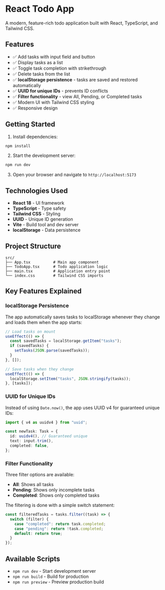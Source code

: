 # React Todo App

A modern, feature-rich todo application built with React, TypeScript, and Tailwind CSS.

## Features

- ✅ Add tasks with input field and button
- ✅ Display tasks as a list
- ✅ Toggle task completion with strikethrough
- ✅ Delete tasks from the list
- ✅ **localStorage persistence** - tasks are saved and restored automatically
- ✅ **UUID for unique IDs** - prevents ID conflicts
- ✅ **Filter functionality** - view All, Pending, or Completed tasks
- ✅ Modern UI with Tailwind CSS styling
- ✅ Responsive design

## Getting Started

1. Install dependencies:
```bash
npm install
```

2. Start the development server:
```bash
npm run dev
```

3. Open your browser and navigate to `http://localhost:5173`

## Technologies Used

- **React 18** - UI framework
- **TypeScript** - Type safety
- **Tailwind CSS** - Styling
- **UUID** - Unique ID generation
- **Vite** - Build tool and dev server
- **localStorage** - Data persistence

## Project Structure

```
src/
├── App.tsx          # Main app component
├── TodoApp.tsx      # Todo application logic
├── main.tsx         # Application entry point
└── index.css        # Tailwind CSS imports
```

## Key Features Explained

### localStorage Persistence
The app automatically saves tasks to localStorage whenever they change and loads them when the app starts:

```typescript
// Load tasks on mount
useEffect(() => {
  const savedTasks = localStorage.getItem("tasks");
  if (savedTasks) {
    setTasks(JSON.parse(savedTasks));
  }
}, []);

// Save tasks when they change
useEffect(() => {
  localStorage.setItem("tasks", JSON.stringify(tasks));
}, [tasks]);
```

### UUID for Unique IDs
Instead of using `Date.now()`, the app uses UUID v4 for guaranteed unique IDs:

```typescript
import { v4 as uuidv4 } from "uuid";

const newTask: Task = {
  id: uuidv4(), // Guaranteed unique
  text: input.trim(),
  completed: false,
};
```

### Filter Functionality
Three filter options are available:
- **All**: Shows all tasks
- **Pending**: Shows only incomplete tasks
- **Completed**: Shows only completed tasks

The filtering is done with a simple switch statement:

```typescript
const filteredTasks = tasks.filter((task) => {
  switch (filter) {
    case "completed": return task.completed;
    case "pending": return !task.completed;
    default: return true;
  }
});
```

## Available Scripts

- `npm run dev` - Start development server
- `npm run build` - Build for production
- `npm run preview` - Preview production build 